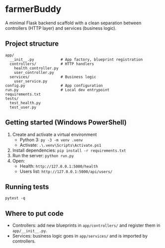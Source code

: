 # farmerBuddy

A minimal Flask backend scaffold with a clean separation between controllers (HTTP layer) and services (business logic).

## Project structure

```
app/
  __init__.py            # App factory, blueprint registration
  controllers/           # HTTP handlers
    health_controller.py
    user_controller.py
  services/              # Business logic
    user_service.py
config.py                # App configuration
run.py                   # Local dev entrypoint
requirements.txt
tests/
  test_health.py
  test_user.py
```

## Getting started (Windows PowerShell)

1. Create and activate a virtual environment
   - Python 3: `py -3 -m venv .venv`
   - Activate: `.\.venv\Scripts\Activate.ps1`
2. Install dependencies: `pip install -r requirements.txt`
3. Run the server: `python run.py`
4. Open:
   - Health: `http://127.0.0.1:5000/health`
   - Users list: `http://127.0.0.1:5000/api/users/`

## Running tests

```
pytest -q
```

## Where to put code

- Controllers: add new blueprints in `app/controllers/` and register them in `app/__init__.py`.
- Services: business logic goes in `app/services/` and is imported by controllers.

